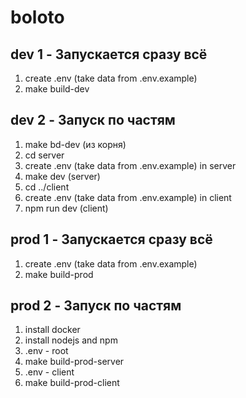# boloto

## dev 1 - Запускается сразу всё

1. create .env (take data from .env.example)
2. make build-dev

## dev 2 - Запуск по частям

1. make bd-dev (из корня)
2. cd server
3. create .env (take data from .env.example) in server
4. make dev (server)
5. cd ../client
6. create .env (take data from .env.example) in client
7. npm run dev (client)

## prod 1 - Запускается сразу всё

1. create .env (take data from .env.example)
2. make build-prod

## prod 2 - Запуск по частям

1. install docker
2. install nodejs and npm
3. .env - root
4. make build-prod-server
5. .env - client
6. make build-prod-client
